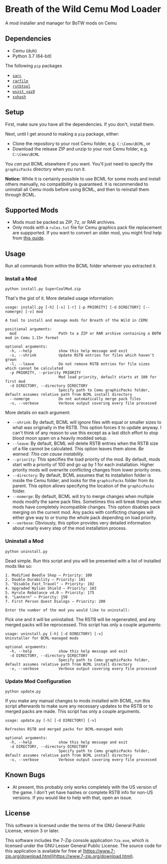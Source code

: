 # Breath of the Wild Cemu Mod Loader
A mod installer and manager for BoTW mods on Cemu

## Dependencies

* Cemu (duh)
* Python 3.7 (64-bit)

The following `pip` packages
* [`sarc`](https://pypi.org/project/sarc/)
* [`rarfile`](https://pypi.org/project/rarfile/)
* [`rstbtool`](https://pypi.org/project/rstb/)
* [`wszst_yaz0`](https://pypi.org/project/wszst-yaz0/)
* [`xxhash`](https://pypi.org/project/xxhash/)

## Setup

First, make sure you have all the dependencies. If you don't, install them.

Next, until I get around to making a `pip` package, either:

* Clone the repository to your root Cemu folder, e.g. `C:\Cemu\BCML`, or
* Download the release ZIP and unzip to your root Cemu folder, e.g. `C:\Cemu\BCML`

You *can* put BCML elsewhere if you want. You'll just need to specify the `graphicPacks` directory when you run it.

**Notice:** While it is certainly possible to use BCML for some mods and install others manually, no compatibility is guaranteed. It is recommended to uninstall all Cemu mods before using BCML, and then to reinstall them through BCML.

## Supported Mods

- Mods must be packed as ZIP, 7z, or  RAR archives.
- Only mods with a `rules.txt` file for Cemu graphics pack file replacement are suppported. If you want to convert an older mod, you might find help from [this guide](https://gamebanana.com/tuts/12493).

## Usage

Run all commands from within the BCML folder wherever you extracted it.

### Install a Mod

```
python install.py SuperCoolMod.zip
```

That's the gist of it. More detailed usage information:

```
usage: install.py [-h] [-s] [-r] [-p PRIORITY] [-d DIRECTORY] [--nomerge] [-v] mod

A tool to install and manage mods for Breath of the Wild in CEMU

positional arguments:
  mod                   Path to a ZIP or RAR archive containing a BOTW mod in Cemu 1.15+ format

optional arguments:
  -h, --help            show this help message and exit
  -s, --shrink          Update RSTB entries for files which haven't grown
  -l, --leave           Do not remove RSTB entries for file sizes which cannot be calculated
  -p PRIORITY, --priority PRIORITY
                        Mod load priority, default starts at 100 for first mod
  -d DIRECTORY, --directory DIRECTORY
                        Specify path to Cemu graphicPacks folder, default assumes relative path from BCML install directory
  --nomerge             Do not automatically merge pack files
  -v, --verbose         Verbose output covering every file processed
  ```

  More details on each argument:

  * `--shrink`: By default, BCML will ignore files with equal or smaller sizes to what was originally in the RSTB. This option forces it to update anyway. I can't think of any reason to use this except as a last ditch effort to stop blood moon spam on a heavily modded setup.
  * `--leave`: By default, BCML will delete RSTB entries when the RSTB size of a file cannot be calculated. This option leaves them alone. *Be warned: This can cause instability.*
  * `--priority`: This specifies the load priority of the mod. By default, mods start with a priority of 100 and go up by 1 for each installation. Higher priority mods will overwrite conflicting changes from lower priority ones.
  * `--directory`: By default, BCML assumes that its installation folder is inside the Cemu folder, and looks for the `graphicPacks` folder from its parent. This option allows specifying the location of the `graphicPacks` folder.
  * `--nomerge`: By default, BCML will try to merge changes when multiple mods modify the same pack files. Sometimes this will break things when mods have completely incompatible changes. This option disables pack merging on the current mod. Any packs with conflicting changes will either give way to or trump the whole pack depending on load priority.
  * `--verbose`: Obviously, this option provides very detailed information about nearly every step of the mod installation process.

### Uninstall a Mod

```
python uninstall.py
```

Dead simple. Run this script and you will be presented with a list of installed mods like so:

```
1. Modified Beedle Shop — Priority: 100
2. Double Durability — Priority: 101
3. "Disable_Fast_Travel" — Priority: 102
4. Upgraded Hylian Shield — Priority: 103
5. Hyrule Rebalance v4.0 — Priority: 175
6. "Lantern" — Priority: 150
7. First Person Quest Dialogs — Priority: 200

Enter the number of the mod you would like to uninstall:
```

Pick one and it will be uninstalled. The RSTB will be regenerated, and any merged packs will be reprocessed. This script has only a couple arguments:

```
usage: uninstall.py [-h] [-d DIRECTORY] [-v]
Uninstaller for BCML-managed mods

optional arguments:
  -h, --help            show this help message and exit
  -d DIRECTORY, --directory DIRECTORY
                        Specify path to Cemu graphicPacks folder, default assumes relative path from BCML install directory
  -v, --verbose         Verbose output covering every file processed
```

### Update Mod Configuration

```
python update.py
```

If you make any manual changes to mods installed with BCML, run this script afterwards to make sure any necessary updates to the RSTB or to merged packs are made. This script has only a couple arguments.

```
usage: update.py [-h] [-d DIRECTORY] [-v]

Refreshes RSTB and merged packs for BCML-managed mods

optional arguments:
  -h, --help            show this help message and exit
  -d DIRECTORY, --directory DIRECTORY
                        Specify path to Cemu graphicPacks folder, default assumes relative path from BCML install directory
  -v, --verbose         Verbose output covering every file processed
```

## Known Bugs

* At present, this probably only works completely with the US version of the game. I don't yet have hashes or complete RSTB info for non-US versions. If you would like to help with that, open an issue.

## License

This software is licensed under the terms of the GNU General Public License, version 3 or later.

This software includes the 7-Zip console application `7za.exe`, which is licensed under the GNU Lesser General Public License. The source code for this application is available for free at [https://www.7-zip.org/download.html](https://www.7-zip.org/download.html).